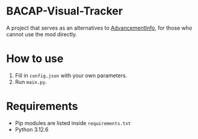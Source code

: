 # BACAP-Visual-Tracker
A project that serves as an alternatives to [AdvancementInfo](https://github.com/gbl/AdvancementInfo), for those who cannot use the mod directly.

# How to use
1. Fill in `config.json` with your own parameters.
2. Run `main.py`.

# Requirements
- Pip modules are listed inside `requirements.txt`
- Python 3.12.6